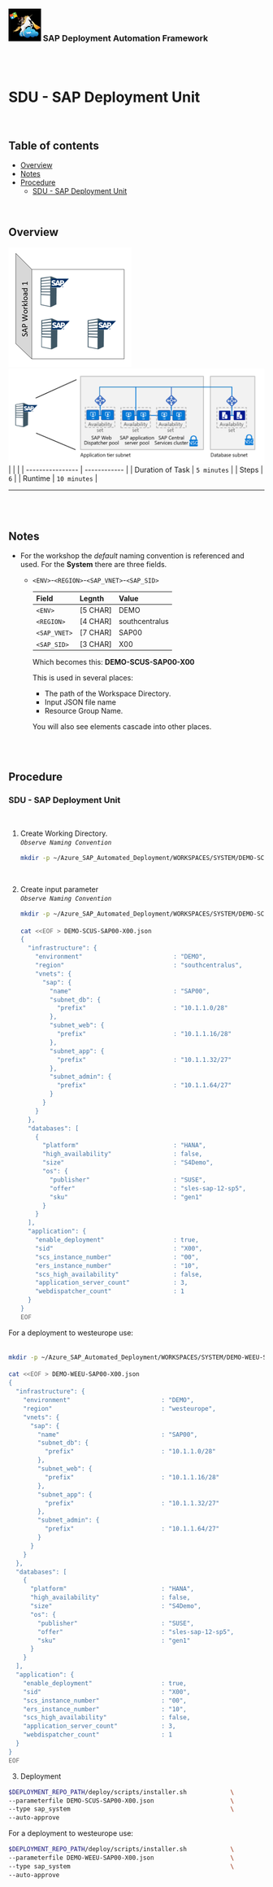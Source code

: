 ### <img src="../../../assets/images/UnicornSAPBlack256x256.png" width="64px"> SAP Deployment Automation Framework <!-- omit in toc -->
<br/><br/>

# SDU - SAP Deployment Unit <!-- omit in toc -->

<br/>

## Table of contents <!-- omit in toc -->

- [Overview](#overview)
- [Notes](#notes)
- [Procedure](#procedure)
  - [SDU - SAP Deployment Unit](#sdu---sap-deployment-unit)


<br/>

## Overview

![Block5a](assets/Block5a.png)
![Block5b](assets/Block5b.png)
|                  |              |
| ---------------- | ------------ |
| Duration of Task | `5 minutes`  |
| Steps            | `6`          |
| Runtime          | `10 minutes`  |

---

<br/><br/>

## Notes

- For the workshop the *default* naming convention is referenced and used. For the **System** there are three fields.
  - `<ENV>`-`<REGION>`-`<SAP_VNET>`-`<SAP_SID>`

    | Field        | Legnth   | Value  |
    | ------------ | -------- | ------ |
    | `<ENV>`      | [5 CHAR] | DEMO     |
    | `<REGION>`   | [4 CHAR] | southcentralus   |
    | `<SAP_VNET>` | [7 CHAR] | SAP00  |
    | `<SAP_SID>`  | [3 CHAR] | X00    |
  
    Which becomes this: **DEMO-SCUS-SAP00-X00**
    
    This is used in several places:
    - The path of the Workspace Directory.
    - Input JSON file name
    - Resource Group Name.

    You will also see elements cascade into other places.

<br/><br/>

## Procedure

### SDU - SAP Deployment Unit

<br/>

1. Create Working Directory.
    <br/>*`Observe Naming Convention`*<br/>
    ```bash
    mkdir -p ~/Azure_SAP_Automated_Deployment/WORKSPACES/SYSTEM/DEMO-SCUS-SAP00-X00; cd $_
    ```
    <br/>

2. Create input parameter
    <br/>*`Observe Naming Convention`*<br/>
    ```bash
    mkdir -p ~/Azure_SAP_Automated_Deployment/WORKSPACES/SYSTEM/DEMO-SCUS-SAP00-X00; cd $_

    cat <<EOF > DEMO-SCUS-SAP00-X00.json
    {
      "infrastructure": {
        "environment"                         : "DEMO",
        "region"                              : "southcentralus",
        "vnets": {
          "sap": {
            "name"                            : "SAP00",
            "subnet_db": {
              "prefix"                        : "10.1.1.0/28"
            },
            "subnet_web": {
              "prefix"                        : "10.1.1.16/28"
            },
            "subnet_app": {
              "prefix"                        : "10.1.1.32/27"
            },
            "subnet_admin": {
              "prefix"                        : "10.1.1.64/27"
            }
          }
        }
      },
      "databases": [
        {
          "platform"                          : "HANA",
          "high_availability"                 : false,
          "size"                              : "S4Demo",
          "os": {
            "publisher"                       : "SUSE",
            "offer"                           : "sles-sap-12-sp5",
            "sku"                             : "gen1"
          }
        }
      ],
      "application": {
        "enable_deployment"                   : true,
        "sid"                                 : "X00",
        "scs_instance_number"                 : "00",
        "ers_instance_number"                 : "10",
        "scs_high_availability"               : false,
        "application_server_count"            : 3,
        "webdispatcher_count"                 : 1
      }
    }
    EOF
    ```

For a deployment to westeurope use:


  ```bash

  mkdir -p ~/Azure_SAP_Automated_Deployment/WORKSPACES/SYSTEM/DEMO-WEEU-SAP00-X00; cd $_

  cat <<EOF > DEMO-WEEU-SAP00-X00.json
  {
    "infrastructure": {
      "environment"                         : "DEMO",
      "region"                              : "westeurope",
      "vnets": {
        "sap": {
          "name"                            : "SAP00",
          "subnet_db": {
            "prefix"                        : "10.1.1.0/28"
          },
          "subnet_web": {
            "prefix"                        : "10.1.1.16/28"
          },
          "subnet_app": {
            "prefix"                        : "10.1.1.32/27"
          },
          "subnet_admin": {
            "prefix"                        : "10.1.1.64/27"
          }
        }
      }
    },
    "databases": [
      {
        "platform"                          : "HANA",
        "high_availability"                 : false,
        "size"                              : "S4Demo",
        "os": {
          "publisher"                       : "SUSE",
          "offer"                           : "sles-sap-12-sp5",
          "sku"                             : "gen1"
        }
      }
    ],
    "application": {
      "enable_deployment"                   : true,
      "sid"                                 : "X00",
      "scs_instance_number"                 : "00",
      "ers_instance_number"                 : "10",
      "scs_high_availability"               : false,
      "application_server_count"            : 3,
      "webdispatcher_count"                 : 1
    }
  }
  EOF
  ```

3. Deployment
   
```bash
$DEPLOYMENT_REPO_PATH/deploy/scripts/installer.sh            \
--parameterfile DEMO-SCUS-SAP00-X00.json                     \
--type sap_system                                            \
--auto-approve
```

For a deployment to westeurope use:


```bash
$DEPLOYMENT_REPO_PATH/deploy/scripts/installer.sh            \
--parameterfile DEMO-WEEU-SAP00-X00.json                     \
--type sap_system                                            \
--auto-approve

```
